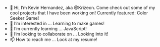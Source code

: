 - 👋 Hi, I’m Kevin Hernandez, aka @Krizeon. Come check out some of my cool projects that I have been working on! Currently featured: Color Seeker Game! 
- 👀 I’m interested in ... Learning to make games!
- 🌱 I’m currently learning ... JavaScript!
- 💞️ I’m looking to collaborate on ... Looking into it!
- 📫 How to reach me ... Look at my resume!

<!---
Krizeon/Krizeon is a ✨ special ✨ repository because its `README.md` (this file) appears on your GitHub profile.
You can click the Preview link to take a look at your changes.
--->
